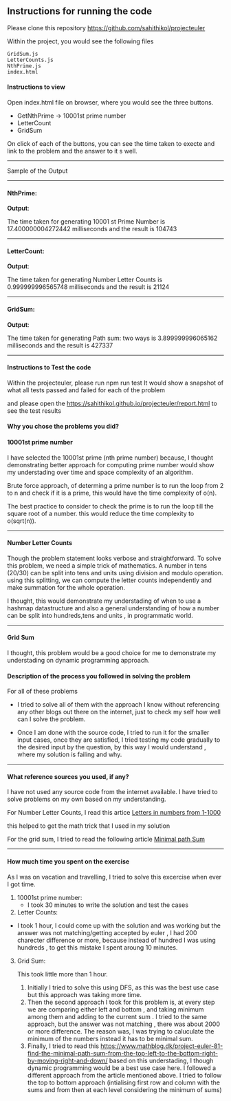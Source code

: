 ## Instructions for running the code

Please clone this repository https://github.com/sahithikol/projecteuler

Within the project, you would see the following files

    GridSum.js
    LetterCounts.js
    NthPrime.js
    index.html

#### Instructions to view

Open index.html file on browser, where you would see the three buttons.

- GetNthPrime -> 10001st prime number
- LetterCount
- GridSum

On click of each of the buttons, you can see the time taken to execte and link to the problem and the answer to it s well.

---

Sample of the Output

---

#### NthPrime:

**Output**:

The time taken for generating 10001 st Prime Number is 17.400000004272442 milliseconds and the result is 104743

---

#### LetterCount:

**Output**:

The time taken for generating Number Letter Counts is 0.999999996565748 milliseconds and the result is 21124

---

#### GridSum:

**Output**:

The time taken for generating Path sum: two ways is 3.899999996065162 milliseconds and the result is 427337

---

#### Instructions to Test the code

Within the projecteuler, please run npm run test
It would show a snapshot of what all tests passed and failed
for each of the problem

and please open the https://sahithikol.github.io/projecteuler/report.html to see the test results

#### Why you chose the problems you did?

#### 10001st prime number

I have selected the 10001st prime (nth prime number) because, I thought demonstrating better approach for computing prime number would show my understading over time and space complexity of an algorithm.

Brute force approach, of determing a prime number is to run the loop from 2 to n and check if it is a prime, this would have the time complexity of o(n).

The best practice to consider to check the prime is to run the loop till the square root of a number. this would reduce the time complexity to o(sqrt(n)).

---

#### Number Letter Counts

Though the problem statement looks verbose and straightforward.
To solve this problem, we need a simple trick of mathematics.
A number in tens (20/30) can be split into tens and units using division and modulo operation.
using this splitting, we can compute the letter counts independently and make summation for the whole operation.

I thought, this would demonstrate my understading of when to use a hashmap datastructure and also a general understanding of how a number can be split into hundreds,tens and units , in programmatic world.

---

#### Grid Sum

I thought, this problem would be a good choice for me to demonstrate my understading on dynamic programming approach.

#### Description of the process you followed in solving the problem

For all of these problems

- I tried to solve all of them with the approach I know without referencing any other blogs out there on the internet, just to check my self how well can I solve the problem.

- Once I am done with the source code, I tried to run it for the smaller input cases, once they are satisfied, I tried testing my code gradually to the desired input by the question, by this way I would understand , where my solution is failing and why.

---

#### What reference sources you used, if any?

I have not used any source code from the internet available.
I have tried to solve problems on my own based on my understanding.

For Number Letter Counts, I read this artice
[Letters in numbers from 1-1000](https://www.mathblog.dk/project-euler-17-letters-in-the-numbers-1-1000/)

this helped to get the math trick that I used in my solution

For the grid sum, I tried to read the following article
[Minimal path Sum](https://www.mathblog.dk/project-euler-81-find-the-minimal-path-sum-from-the-top-left-to-the-bottom-right-by-moving-right-and-down/)

---

#### How much time you spent on the exercise

As I was on vacation and travelling, I tried to solve this excercise when ever I got time.

1. 10001st prime number:
   - I took 30 minutes to write the solution and test the cases
2. Letter Counts:

- I took 1 hour, I could come up with the solution and was working but the answer was not matching/getting accepted by euler , I had 200 charecter difference or more, because instead of hundred I was using hundreds , to get this mistake I spent aroung 10 minutes.

3. Grid Sum:

   This took little more than 1 hour.

   1. Initially I tried to solve this using DFS, as this was the best use case
      but this approach was taking more time.
   2. Then the second approach I took for this problem is, at every step we are comparing either left and bottom , and taking minimum among them and adding to the current sum . I tried to the same approach, but the answer was not matching , there was about 2000 or more difference.
      The reason was, I was trying to caluculate the minimum of the numbers instead it has to be minimal sum.
   3. Finally, I tried to read this https://www.mathblog.dk/project-euler-81-find-the-minimal-path-sum-from-the-top-left-to-the-bottom-right-by-moving-right-and-down/
      based on this understading, I though dynamic programming would be a best use case here.
      I followed a different approach from the article mentioned above.
      I tried to follow the top to bottom approach (intialising first row and column with the sums and from then at each level considering the minimum of sums)
